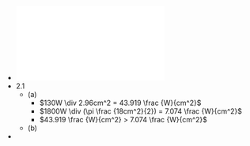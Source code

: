 - ![aufgabe-02.pdf](../assets/aufgabe-02_1666961461543_0.pdf)
- 2.1
	- (a)
		- $130W \div 2.96cm^2 = 43.919 \frac {W}{cm^2}$
		- $1800W \div (\pi \frac {18cm^2}{2}) = 7.074 \frac {W}{cm^2}$
		- $43.919 \frac {W}{cm^2} > 7.074 \frac {W}{cm^2}$
	- (b)
-